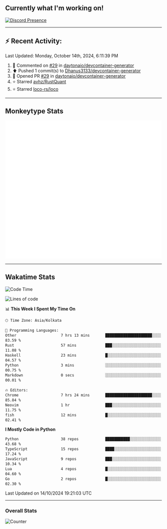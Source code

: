 ## Currently what I'm working on!
[![Discord Presence](https://lanyard.cnrad.dev/api/534981034400284712)](https://discord.com/users/534981034400284712)

---

## :zap: Recent Activity:
<!--RECENT_ACTIVITY:last_update-->
Last Updated: Monday, October 14th, 2024, 6:11:39 PM
<!--RECENT_ACTIVITY:last_update_end-->
<!--RECENT_ACTIVITY:start-->
1. 💬 Commented on [#29](https://github.com/daytonaio/devcontainer-generator/pull/29#issuecomment-2402710440) in [daytonaio/devcontainer-generator](https://github.com/daytonaio/devcontainer-generator)<br>
2. ⬆️ Pushed 1 commit(s) to [Dhanus3133/devcontainer-generator](https://github.com/Dhanus3133/devcontainer-generator)<br>
3. 💪 Opened PR [#29](https://github.com/daytonaio/devcontainer-generator/pull/29) in [daytonaio/devcontainer-generator](https://github.com/daytonaio/devcontainer-generator)<br>
4. ⭐ Starred [avhz/RustQuant](https://github.com/avhz/RustQuant)<br>
5. ⭐ Starred [loco-rs/loco](https://github.com/loco-rs/loco)<br>
<!--RECENT_ACTIVITY:end-->

---

## Monkeytype Stats
<a href="https://monkeytype.com/profile/dhanus">
  <img src="https://raw.githubusercontent.com/Dhanus3133/Dhanus3133/monkeytype/monkeytype-lb.svg" alt="Monkeytype Profile" />
</a>

---

## Wakatime Stats
<!--START_SECTION:waka-->
![Code Time](http://img.shields.io/badge/Code%20Time-2%2C228%20hrs%2038%20mins-blue)

![Lines of code](https://img.shields.io/badge/From%20Hello%20World%20I%27ve%20Written-6.0%20million%20lines%20of%20code-blue)

📊 **This Week I Spent My Time On** 

```text
🕑︎ Time Zone: Asia/Kolkata

💬 Programming Languages: 
Other                    7 hrs 13 mins       █████████████████████░░░░   83.59 % 
Rust                     57 mins             ███░░░░░░░░░░░░░░░░░░░░░░   11.08 % 
Haskell                  23 mins             █░░░░░░░░░░░░░░░░░░░░░░░░   04.57 % 
Python                   3 mins              ░░░░░░░░░░░░░░░░░░░░░░░░░   00.75 % 
Markdown                 0 secs              ░░░░░░░░░░░░░░░░░░░░░░░░░   00.01 % 

🔥 Editors: 
Chrome                   7 hrs 24 mins       █████████████████████░░░░   85.84 % 
Neovim                   1 hr                ███░░░░░░░░░░░░░░░░░░░░░░   11.75 % 
fish                     12 mins             █░░░░░░░░░░░░░░░░░░░░░░░░   02.41 % 
```

**I Mostly Code in Python** 

```text
Python                   38 repos            ███████████░░░░░░░░░░░░░░   43.68 % 
TypeScript               15 repos            ████░░░░░░░░░░░░░░░░░░░░░   17.24 % 
JavaScript               9 repos             ███░░░░░░░░░░░░░░░░░░░░░░   10.34 % 
Lua                      4 repos             █░░░░░░░░░░░░░░░░░░░░░░░░   04.60 % 
Go                       2 repos             █░░░░░░░░░░░░░░░░░░░░░░░░   02.30 % 
```




 Last Updated on 14/10/2024 19:21:03 UTC
<!--END_SECTION:waka-->
---

### Overall Stats

<img src="https://moe-counter.glitch.me/get/@Dhanus3133?theme=asoul" alt="Counter" />
